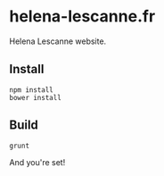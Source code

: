 # helena-lescanne.fr

Helena Lescanne website.

## Install

```
npm install
bower install
```

## Build

`grunt`

And you're set!
